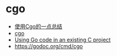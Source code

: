 # cgo

* [使用Cgo的一点总结](http://cholerae.com/2015/05/17/%E4%BD%BF%E7%94%A8Cgo%E7%9A%84%E4%B8%80%E7%82%B9%E6%80%BB%E7%BB%93/)
* [cgo](https://github.com/golang/go/wiki/cgo)
* [Using Go code in an existing C project](https://stackoverflow.com/questions/32215509/using-go-code-in-an-existing-c-project)
* <https://godoc.org/cmd/cgo>
